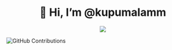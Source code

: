 <h1 align="center">
  👋 Hi, I’m @kupumalamm
</h1>
<p align="center">
  <a href="https://git.io/typing-svg"><img src="https://readme-typing-svg.herokuapp.com?font=prompt&size=25&duration=3000&lines=Bwrak+Swkebon"></a>
</p>

![GitHub Contributions](https://github-readme-streak-stats.herokuapp.com/?user=kupumalamm&theme=merko)
